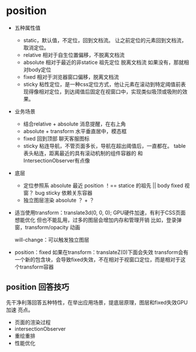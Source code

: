 # position

- 五种属性值
    - static，默认值，不定位，回到文档流。
        让之前定位的元素回到文档流，取消定位。
    - relative 相对于自生位置偏移，不脱离文档流
    - absolute 相对于最近的非statice 祖先定位 脱离文档流
        如果没有，那就相对body定位
    - fixed 相对于浏览器窗口偏移，脱离文档流
    - sticky 粘性定位，是一种css定位方式，他让元素在滚动到特定阈值前表现得像相对定位，到达阈值后固定在视窗口中，实现类似吸顶或吸附的效果。

- 业务场景
    - 结合relative + absolute  消息提醒，在右上角
    - absolute + transform 水平垂直居中，模态框
    - fixed 回到顶部 聊天客服图标
    - sticky 粘连导航，不管页面多长，导航在超出阈值后，一直都在。
        table 表头粘连，距离最近的具有滚动机制的组件容器的
        和IntersectionObserver有点像

- 底层
    - 定位参照系
    absolute 最近 position ！== statice 的祖先 || body
    fixed 视窗？ bug
    sticky 依赖关东容器
    - 独立图层渲染
    absolute ？ + ？ 

- 适当使用transform：translate3d(0, 0, 0);
    GPU硬件加速，有利于CSS页面想能优化
    但也不能乱用，过多的图层会增加内存和管理开销
    比如，登录弹窗，transform/opacity 动画

    will-change：可以触发独立图层

- position：fixed 如果在transform：translateZ(0)下面会失效
    transform会有一个新的包含块，会导致fixed失效，不在相对于视窗口定位，而是相对于这个transform容器

## position 回答技巧
先干净利落回答五种特性，在举出应用场景，提底层原理，图层和fixed失效GPU加速 亮点。

- 页面的渲染过程
- intersectionObserver
- 重绘重排
- 性能优化